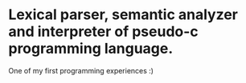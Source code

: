 # Lexical parser, semantic analyzer and interpreter of pseudo-c programming language.

One of my first programming experiences :)
